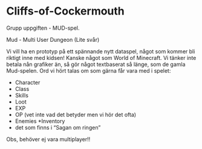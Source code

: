 # Cliffs-of-Cockermouth
Grupp uppgiften - MUD-spel.

Mud - Multi User Dungeon (Lite svår)

Vi vill ha en prototyp på ett spännande nytt dataspel, något som kommer bli riktigt inne med kidsen! Kanske något som World of Minecraft. Vi tänker inte betala nån grafiker än, så gör något textbaserat så länge, som de gamla Mud-spelen.
Ord vi hört talas om som gärna får vara med i spelet:

* Character
* Class
* Skills
* Loot
* EXP
* OP (vet inte vad det betyder men vi hör det ofta)
* Enemies
*Inventory
* det som finns i “Sagan om ringen”

Obs, behöver ej vara multiplayer!!
